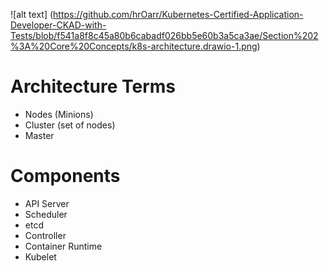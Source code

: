 ![alt text] (https://github.com/hrOarr/Kubernetes-Certified-Application-Developer-CKAD-with-Tests/blob/f541a8f8c45a80b6cabadf026bb5e60b3a5ca3ae/Section%202%3A%20Core%20Concepts/k8s-architecture.drawio-1.png)

# Architecture Terms
 - Nodes (Minions)
 - Cluster (set of nodes)
 - Master

# Components
 - API Server
 - Scheduler
 - etcd
 - Controller
 - Container Runtime
 - Kubelet
